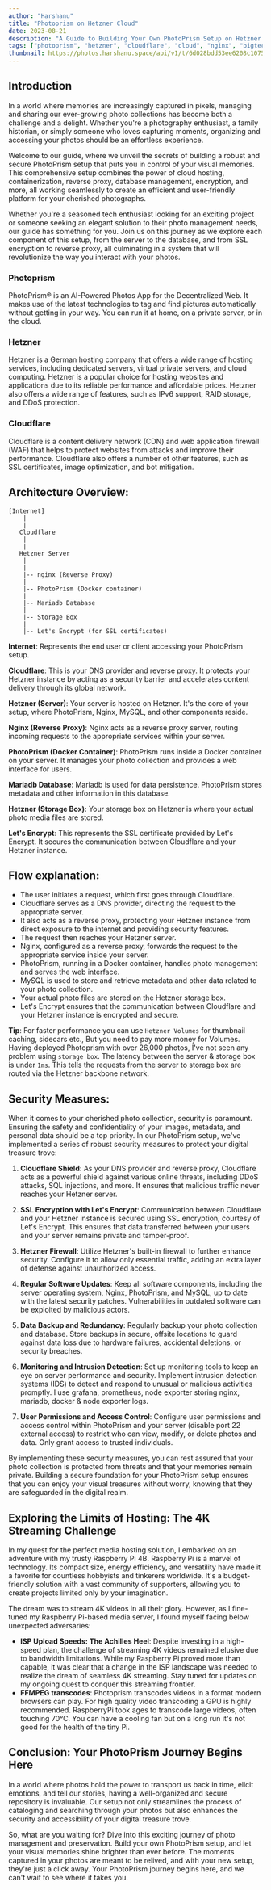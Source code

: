 ```yaml
---
author: "Harshanu"
title: "Photoprism on Hetzner Cloud"
date: 2023-08-21
description: "A Guide to Building Your Own PhotoPrism Setup on Hetzner Cloud"
tags: ["photoprism", "hetzner", "cloudflare", "cloud", "nginx", "bigtech", "storagebox", "isp"]
thumbnail: https://photos.harshanu.space/api/v1/t/6d028bdd53ee6208c10751515057942eb8f2e815/2zwabhu7/fit_2048
---
```


## Introduction

In a world where memories are increasingly captured in pixels, managing and sharing our ever-growing photo collections has become both a challenge and a delight. Whether you're a photography enthusiast, a family historian, or simply someone who loves capturing moments, organizing and accessing your photos should be an effortless experience.

Welcome to our guide, where we unveil the secrets of building a robust and secure PhotoPrism setup that puts you in control of your visual memories. This comprehensive setup combines the power of cloud hosting, containerization, reverse proxy, database management, encryption, and more, all working seamlessly to create an efficient and user-friendly platform for your cherished photographs.

Whether you're a seasoned tech enthusiast looking for an exciting project or someone seeking an elegant solution to their photo management needs, our guide has something for you. Join us on this journey as we explore each component of this setup, from the server to the database, and from SSL encryption to reverse proxy, all culminating in a system that will revolutionize the way you interact with your photos.

### Photoprism
PhotoPrism® is an AI-Powered Photos App for the Decentralized Web. It makes use of the latest technologies to tag and find pictures automatically without getting in your way. You can run it at home, on a private server, or in the cloud. 

### Hetzner
Hetzner is a German hosting company that offers a wide range of hosting services, including dedicated servers, virtual private servers, and cloud computing. Hetzner is a popular choice for hosting websites and applications due to its reliable performance and affordable prices. Hetzner also offers a wide range of features, such as IPv6 support, RAID storage, and DDoS protection.

### Cloudflare
Cloudflare is a content delivery network (CDN) and web application firewall (WAF) that helps to protect websites from attacks and improve their performance. Cloudflare also offers a number of other features, such as SSL certificates, image optimization, and bot mitigation.

## Architecture Overview:

```shell
[Internet]
    |
    |
   Cloudflare
    |
    |
   Hetzner Server
    |
    |
    |-- nginx (Reverse Proxy)
    |
    |-- PhotoPrism (Docker container)
    |
    |-- Mariadb Database
    |
    |-- Storage Box
    |
    |-- Let's Encrypt (for SSL certificates)
```

**Internet**: Represents the end user or client accessing your PhotoPrism setup.

**Cloudflare**: This is your DNS provider and reverse proxy. It protects your Hetzner instance by acting as a security barrier and accelerates content delivery through its global network.

**Hetzner (Server)**: Your server is hosted on Hetzner. It's the core of your setup, where PhotoPrism, Nginx, MySQL, and other components reside.

**Nginx (Reverse Proxy)**: Nginx acts as a reverse proxy server, routing incoming requests to the appropriate services within your server.

**PhotoPrism (Docker Container)**: PhotoPrism runs inside a Docker container on your server. It manages your photo collection and provides a web interface for users.

**Mariadb Database**: Mariadb is used for data persistence. PhotoPrism stores metadata and other information in this database.

**Hetzner (Storage Box)**: Your storage box on Hetzner is where your actual photo media files are stored.

**Let's Encrypt**: This represents the SSL certificate provided by Let's Encrypt. It secures the communication between Cloudflare and your Hetzner instance.

## Flow explanation:
* The user initiates a request, which first goes through Cloudflare.
* Cloudflare serves as a DNS provider, directing the request to the appropriate server.
* It also acts as a reverse proxy, protecting your Hetzner instance from direct exposure to the internet and providing security features.
* The request then reaches your Hetzner server.
* Nginx, configured as a reverse proxy, forwards the request to the appropriate service inside your server.
* PhotoPrism, running in a Docker container, handles photo management and serves the web interface.
* MySQL is used to store and retrieve metadata and other data related to your photo collection.
* Your actual photo files are stored on the Hetzner storage box.
* Let's Encrypt ensures that the communication between Cloudflare and your Hetzner instance is encrypted and secure.

**Tip**: For faster performance you can use `Hetzner Volumes` for thumbnail caching, sidecars etc., But you need to pay more money for Volumes. 
Having deployed Photoprism with over 26,000 photos, I've not seen any problem using `storage box`. The latency between the server & storage box is under `1ms`. This tells the requests from the server to storage box are routed via the Hetzner backbone network. 

## Security Measures:
When it comes to your cherished photo collection, security is paramount. Ensuring the safety and confidentiality of your images, metadata, and personal data should be a top priority. In our PhotoPrism setup, we've implemented a series of robust security measures to protect your digital treasure trove:

1. **Cloudflare Shield**: As your DNS provider and reverse proxy, Cloudflare acts as a powerful shield against various online threats, including DDoS attacks, SQL injections, and more. It ensures that malicious traffic never reaches your Hetzner server.

2. **SSL Encryption with Let's Encrypt**: Communication between Cloudflare and your Hetzner instance is secured using SSL encryption, courtesy of Let's Encrypt. This ensures that data transferred between your users and your server remains private and tamper-proof.

3. **Hetzner Firewall**: Utilize Hetzner's built-in firewall to further enhance security. Configure it to allow only essential traffic, adding an extra layer of defense against unauthorized access.

4. **Regular Software Updates**: Keep all software components, including the server operating system, Nginx, PhotoPrism, and MySQL, up to date with the latest security patches. Vulnerabilities in outdated software can be exploited by malicious actors.

5. **Data Backup and Redundancy**: Regularly backup your photo collection and database. Store backups in secure, offsite locations to guard against data loss due to hardware failures, accidental deletions, or security breaches.

6. **Monitoring and Intrusion Detection**: Set up monitoring tools to keep an eye on server performance and security. Implement intrusion detection systems (IDS) to detect and respond to unusual or malicious activities promptly. I use grafana, prometheus, node exporter storing nginx, mariadb, docker & node exporter logs.

7. **User Permissions and Access Control**: Configure user permissions and access control within PhotoPrism and your server (disable port 22 external access) to restrict who can view, modify, or delete photos and data. Only grant access to trusted individuals.

By implementing these security measures, you can rest assured that your photo collection is protected from threats and that your memories remain private. Building a secure foundation for your PhotoPrism setup ensures that you can enjoy your visual treasures without worry, knowing that they are safeguarded in the digital realm.

## Exploring the Limits of Hosting: The 4K Streaming Challenge

In my quest for the perfect media hosting solution, I embarked on an adventure with my trusty Raspberry Pi 4B. Raspberry Pi is a marvel of technology. Its compact size, energy efficiency, and versatility have made it a favorite for countless hobbyists and tinkerers worldwide. It's a budget-friendly solution with a vast community of supporters, allowing you to create projects limited only by your imagination.

The dream was to stream 4K videos in all their glory. However, as I fine-tuned my Raspberry Pi-based media server, I found myself facing below unexpected adversaries: 
* **ISP Upload Speeds: The Achilles Heel**: Despite investing in a high-speed plan, the challenge of streaming 4K videos remained elusive due to bandwidth limitations. While my Raspberry Pi proved more than capable, it was clear that a change in the ISP landscape was needed to realize the dream of seamless 4K streaming. Stay tuned for updates on my ongoing quest to conquer this streaming frontier.
* **FFMPEG transcodes**: Photoprism transcodes videos in a format modern browsers can play. For high quality video transcoding a GPU is highly recommended. RaspberryPi took ages to transcode large videos, often touching 70°C. You can have a cooling fan but on a long run it's not good for the health of the tiny Pi.

## Conclusion: Your PhotoPrism Journey Begins Here
In a world where photos hold the power to transport us back in time, elicit emotions, and tell our stories, having a well-organized and secure repository is invaluable. Our setup not only streamlines the process of cataloging and searching through your photos but also enhances the security and accessibility of your digital treasure trove.

So, what are you waiting for? Dive into this exciting journey of photo management and preservation. Build your own PhotoPrism setup, and let your visual memories shine brighter than ever before. The moments captured in your photos are meant to be relived, and with your new setup, they're just a click away. Your PhotoPrism journey begins here, and we can't wait to see where it takes you.